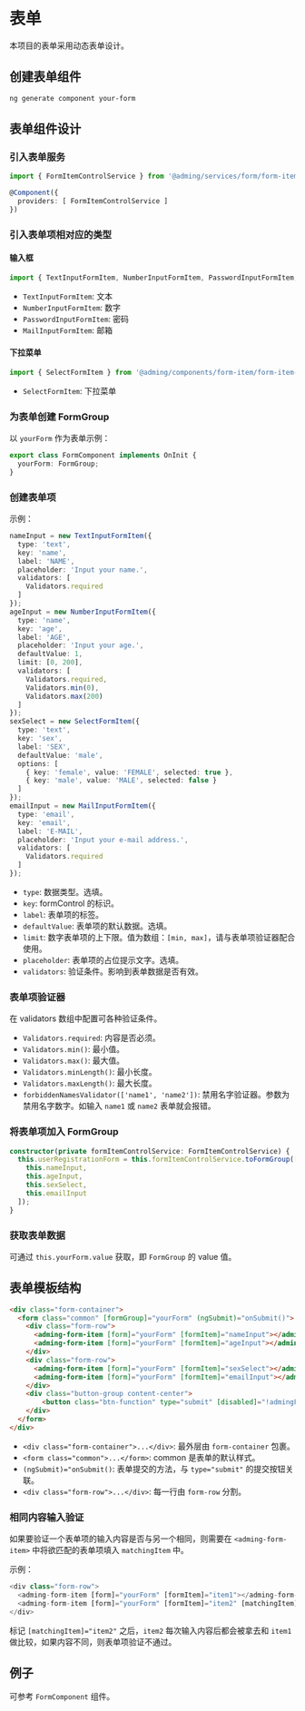 # 表单

本项目的表单采用动态表单设计。

## 创建表单组件

```bash
ng generate component your-form
```

## 表单组件设计

### 引入表单服务

```typescript
import { FormItemControlService } from '@adming/services/form/form-item-control.service';

@Component({
  providers: [ FormItemControlService ]
})
```

### 引入表单项相对应的类型

#### 输入框

```typescript
import { TextInputFormItem, NumberInputFormItem, PasswordInputFormItem, MailInputFormItem } from '@adming/components/form-item/form-item-input';
```

- `TextInputFormItem`: 文本
- `NumberInputFormItem`: 数字
- `PasswordInputFormItem`: 密码
- `MailInputFormItem`: 邮箱

#### 下拉菜单

```typescript
import { SelectFormItem } from '@adming/components/form-item/form-item-select';
```

- `SelectFormItem`: 下拉菜单

### 为表单创建 FormGroup

以 `yourForm` 作为表单示例：

```typescript
export class FormComponent implements OnInit {
  yourForm: FormGroup;
}
```

### 创建表单项

示例：

```typescript
nameInput = new TextInputFormItem({
  type: 'text',
  key: 'name',
  label: 'NAME',
  placeholder: 'Input your name.',
  validators: [
    Validators.required
  ]
});
ageInput = new NumberInputFormItem({
  type: 'name',
  key: 'age',
  label: 'AGE',
  placeholder: 'Input your age.',
  defaultValue: 1,
  limit: [0, 200],
  validators: [
    Validators.required,
    Validators.min(0),
    Validators.max(200)
  ]
});
sexSelect = new SelectFormItem({
  type: 'text',
  key: 'sex',
  label: 'SEX',
  defaultValue: 'male',
  options: [
    { key: 'female', value: 'FEMALE', selected: true },
    { key: 'male', value: 'MALE', selected: false }
  ]
});
emailInput = new MailInputFormItem({
  type: 'email',
  key: 'email',
  label: 'E-MAIL',
  placeholder: 'Input your e-mail address.',
  validators: [
    Validators.required
  ]
});
```

- `type`: 数据类型。选填。
- `key`: formControl 的标识。
- `label`: 表单项的标签。
- `defaultValue`: 表单项的默认数据。选填。
- `limit`: 数字表单项的上下限。值为数组：`[min, max]`，请与表单项验证器配合使用。
- `placeholder`: 表单项的占位提示文字。选填。
- `validators`: 验证条件。影响到表单数据是否有效。

### 表单项验证器

在 validators 数组中配置可各种验证条件。

- `Validators.required`: 内容是否必须。
- `Validators.min()`: 最小值。
- `Validators.max()`: 最大值。
- `Validators.minLength()`: 最小长度。
- `Validators.maxLength()`: 最大长度。
- `forbiddenNamesValidator(['name1', 'name2'])`: 禁用名字验证器。参数为禁用名字数字。如输入 `name1` 或 `name2` 表单就会报错。

### 将表单项加入 FormGroup

```typescript
constructor(private formItemControlService: FormItemControlService) {
  this.userRegistrationForm = this.formItemControlService.toFormGroup([
    this.nameInput,
    this.ageInput,
    this.sexSelect,
    this.emailInput
  ]);
}
```

### 获取表单数据

可通过 `this.yourForm.value` 获取，即 `FormGroup` 的 value 值。

## 表单模板结构

```html
<div class="form-container">
  <form class="common" [formGroup]="yourForm" (ngSubmit)="onSubmit()">
    <div class="form-row">
      <adming-form-item [form]="yourForm" [formItem]="nameInput"></adming-form-item>
      <adming-form-item [form]="yourForm" [formItem]="ageInput"></adming-form-item>
    </div>
    <div class="form-row">
      <adming-form-item [form]="yourForm" [formItem]="sexSelect"></adming-form-item>
      <adming-form-item [form]="yourForm" [formItem]="emailInput"></adming-form-item>
    </div>
    <div class="button-group content-center">
        <button class="btn-function" type="submit" [disabled]="!admingForm.valid">Show</button>
    </div>
  </form>
</div>
```

- `<div class="form-container">...</div>`: 最外层由 `form-container` 包裹。
- `<form class="common">...</form>`: common 是表单的默认样式。
- `(ngSubmit)="onSubmit()`: 表单提交的方法，与 `type="submit"` 的提交按钮关联。
- `<div class="form-row">...</div>`: 每一行由 `form-row` 分割。

### 相同内容输入验证

如果要验证一个表单项的输入内容是否与另一个相同，则需要在 `<adming-form-item>` 中将欲匹配的表单项填入 `matchingItem` 中。

示例：

```typescript
<div class="form-row">
  <adming-form-item [form]="yourForm" [formItem]="item1"></adming-form-item>
  <adming-form-item [form]="yourForm" [formItem]="item2" [matchingItem]="item1"></adming-form-item>
</div>
```

标记 `[matchingItem]="item2"` 之后，`item2` 每次输入内容后都会被拿去和 `item1` 做比较，如果内容不同，则表单项验证不通过。

## 例子

可参考 `FormComponent` 组件。
